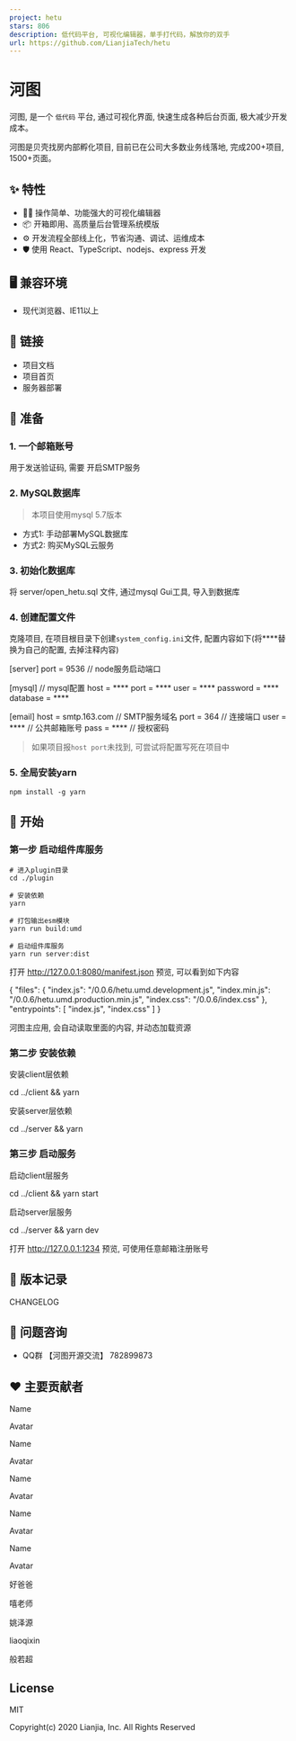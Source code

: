 ```yaml
---
project: hetu
stars: 806
description: 低代码平台, 可视化编辑器，单手打代码，解放你的双手
url: https://github.com/LianjiaTech/hetu
---
```


河图
==

河图, 是一个 `低代码` 平台, 通过可视化界面, 快速生成各种后台页面, 极大减少开发成本。

河图是贝壳找房内部孵化项目, 目前已在公司大多数业务线落地, 完成200+项目, 1500+页面。

✨ 特性
----

-   🚴‍♀️ 操作简单、功能强大的可视化编辑器
-   📦 开箱即用、高质量后台管理系统模版
-   ⚙️ 开发流程全部线上化，节省沟通、调试、运维成本
-   🛡 使用 React、TypeScript、nodejs、express 开发

🖥 兼容环境
-------

-   现代浏览器、IE11以上

🔗 链接
-----

-   项目文档
-   项目首页
-   服务器部署

🍼 准备
-----

### 1\. 一个邮箱账号

用于发送验证码, 需要 开启SMTP服务

### 2\. MySQL数据库

> 本项目使用mysql 5.7版本

-   方式1: 手动部署MySQL数据库
-   方式2: 购买MySQL云服务

### 3\. 初始化数据库

将 server/open\_hetu.sql 文件, 通过mysql Gui工具, 导入到数据库

### 4\. 创建配置文件

克隆项目, 在项目根目录下创建`system_config.ini`文件, 配置内容如下(将\*\*\*\*替换为自己的配置, 去掉注释内容)

\[server\]
port = 9536         // node服务启动端口

\[mysql\]             // mysql配置
host = \*\*\*\*
port = \*\*\*\*
user = \*\*\*\*
password = \*\*\*\*
database = \*\*\*\*

\[email\]
host = smtp.163.com // SMTP服务域名
port = 364          // 连接端口
user = \*\*\*\*         // 公共邮箱账号
pass = \*\*\*\*         // 授权密码

> 如果项目报`host port`未找到, 可尝试将配置写死在项目中

### 5\. 全局安装yarn

```
npm install -g yarn
```

🚀 开始
-----

### 第一步 启动组件库服务

```
# 进入plugin目录
cd ./plugin

# 安装依赖
yarn

# 打包输出esm模块
yarn run build:umd

# 启动组件库服务
yarn run server:dist
```

打开 http://127.0.0.1:8080/manifest.json 预览, 可以看到如下内容

{
  "files": {
    "index.js": "/0.0.6/hetu.umd.development.js",
    "index.min.js": "/0.0.6/hetu.umd.production.min.js",
    "index.css": "/0.0.6/index.css"
  },
  "entrypoints": \[
    "index.js",
    "index.css"
  \]
}

河图主应用, 会自动读取里面的内容, 并动态加载资源

### 第二步 安装依赖

安装client层依赖

cd ../client && yarn

安装server层依赖

cd ../server && yarn

### 第三步 启动服务

启动client层服务

cd ../client && yarn start

启动server层服务

cd ../server && yarn dev

打开 http://127.0.0.1:1234 预览, 可使用任意邮箱注册账号

🤝 版本记录
-------

CHANGELOG

🙋 问题咨询
-------

-   QQ群 【河图开源交流】 782899873

❤️ 主要贡献者
--------

Name

Avatar

Name

Avatar

Name

Avatar

Name

Avatar

Name

Avatar

好爸爸

嘻老师

姚泽源

liaoqixin

般若超

License
-------

MIT

Copyright(c) 2020 Lianjia, Inc. All Rights Reserved
